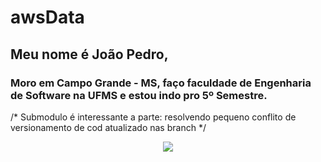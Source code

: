 # awsData
## Meu nome é João Pedro, 
### Moro em Campo Grande - MS, faço faculdade de Engenharia de Software na UFMS e estou indo pro 5º Semestre.


/* Submodulo é interessante
a parte: resolvendo pequeno conflito de versionamento de cod atualizado nas branch */


<p align="center">
<img src="http://img.shields.io/static/v1?label=STATUS&message=EM%20DESENVOLVIMENTO&color=GREEN&style=for-the-badge"/>
</p>
